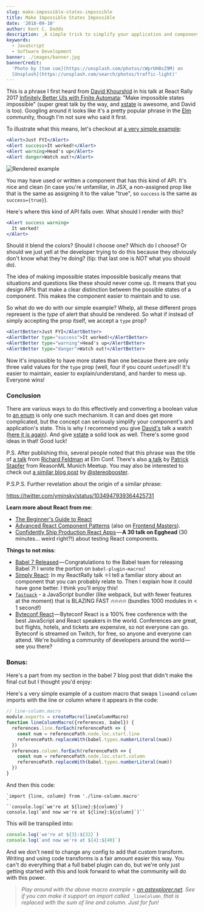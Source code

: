 ```yaml
---
slug: make-impossible-states-impossible
title: Make Impossible States Impossible
date: '2018-09-10'
author: Kent C. Dodds
description: _A simple trick to simplify your application and component state_
keywords:
  - JavaScript
  - Software Development
banner: ./images/banner.jpg
bannerCredit:
  'Photo by [tom coe](https://unsplash.com/photos/cWprUH8sZ9M) on
  [Unsplash](https://unsplash.com/search/photos/traffic-light)'
---
```


This is a phrase I first heard from
[David Khourshid](https://twitter.com/DavidKPiano) in his talk at React Rally
2017
[Infinitely Better UIs with Finite Automata](https://www.youtube.com/watch?v=VU1NKX6Qkxc):
"Make impossible states impossible" (super great talk by the way, and
[xstate](https://github.com/davidkpiano/xstate) is awesome, and David is too).
Googling around it looks like it's a pretty popular phrase in the
[Elm](http://elm-lang.org/) community, though I'm not sure who said it first.

To illustrate what this means, let's checkout at
[a very simple example](https://codesandbox.io/s/j71ljpvvww):

```jsx
<Alert>Just FYI</Alert>
<Alert success>It worked!</Alert>
<Alert warning>Head's up</Alert>
<Alert danger>Watch out!</Alert>
```

![Rendered example](./images/0.png)

You may have used or written a component that has this kind of API. It's nice
and clean (in case you're unfamiliar, in JSX, a non-assigned prop like that is
the same as assigning it to the value "true", so `success` is the same as
`success={true}`).

Here's where this kind of API falls over. What should I render with this?

```jsx
<Alert success warning>
  It worked!
</Alert>
```

Should it blend the colors? Should I choose one? Which do I choose? Or should we
just yell at the developer trying to do this because they obviously don't know
what they're doing? (tip: that last one is _NOT_ what you should do).

The idea of making impossible states impossible basically means that situations
and questions like these should never come up. It means that you design APIs
that make a clear distinction between the possible states of a component. This
makes the component easier to maintain and to use.

So what do we do with our simple example? Whelp, all these different props
represent is the _type_ of alert that should be rendered. So what if instead of
simply accepting the prop itself, we accept a `type` prop?

```jsx
<AlertBetter>Just FYI</AlertBetter>
<AlertBetter type="success">It worked!</AlertBetter>
<AlertBetter type="warning">Head's up</AlertBetter>
<AlertBetter type="danger">Watch out!</AlertBetter>
```

Now it's impossible to have more states than one because there are only three
valid values for the `type` prop (well, four if you count `undefined`)! It's
easier to maintain, easier to explain/understand, and harder to mess up.
Everyone wins!

### Conclusion

There are various ways to do this effectively and converting a boolean value to
[an enum](https://en.wikipedia.org/wiki/Enumerated_type) is only one such
mechanism. It can and does get more complicated, but the concept can seriously
simplify your component's and application's state. This is why I recommend you
give [David's](https://twitter.com/DavidKPiano) talk a watch
([here it is again](https://www.youtube.com/watch?v=VU1NKX6Qkxc)). And give
[xstate](https://github.com/davidkpiano/xstate) a solid look as well. There's
some good ideas in that! Good luck!

P.S. After publishing this, several people noted that this phrase was the title
of [a talk](https://www.youtube.com/watch?v=IcgmSRJHu_8) from
[Richard Feldman](https://twitter.com/rtfeldman) at Elm Conf. There's also
[a talk](https://www.youtube.com/watch?v=P7dTPoxCg4w) by
[Patrick Stapfer](https://twitter.com/ryyppy) from ReasonML Munich Meetup. You
may also be interested to check out
[a similar blog post](https://github.com/stereobooster/pragmatic-types/blob/master/posts/making-impossible-states-impossible.md)
by [@stereobooster](https://twitter.com/stereobooster).

P.S.P.S. Further revelation about the origin of a similar phrase:

https://twitter.com/yminsky/status/1034947939364425731

**Learn more about React from me**:

- [The Beginner's Guide to React](http://kcd.im/beginner-react)
- [Advanced React Component Patterns](http://kcd.im/advanced-react) (also on
  [Frontend Masters](https://frontendmasters.com/courses/advanced-react-patterns/)).
- [Confidently Ship Production React Apps](https://egghead.io/lessons/react-confidently-ship-production-react-apps) — **A
  30 talk on Egghead** (30 minutes... weird right?!) about testing React
  components.

**Things to not miss**:

- [Babel 7 Released](http://babeljs.io/blog/2018/08/27/7.0.0) — Congratulations
  to the Babel team for releasing Babel 7! I wrote the portion on
  `babel-plugin-macros`!
- [Simply React](https://www.youtube.com/watch?list=PLV5CVI1eNcJgNqzNwcs4UKrlJdhfDjshf&v=AiJ8tRRH0f8):
  In my ReactRally talk ⚛️I tell a familiar story about an component that you
  can probably relate to. Then I explain how it could have gone better. I think
  you'll enjoy this!
- [`fastpack`](https://github.com/fastpack/fastpack) - a JavaScript bundler
  (like webpack, but with fewer features at the moment) that is BLAZING FAST
  🔥🔥🔥🔥 (bundles 1000 modules in < 1 second!)
- [Byteconf React](https://byteconf.com/) — Byteconf React is a 100% free
  conference with the best JavaScript and React speakers in the world.
  Conferences are great, but flights, hotels, and tickets are expensive, so not
  everyone can go. Byteconf is streamed on Twitch, for free, so anyone and
  everyone can attend. We're building a community of developers around the
  world — see you there?

### Bonus:

Here's a part from my section in the babel 7 blog post that didn't make the
final cut but I thought you'd enjoy:

Here's a very simple example of a custom macro that swaps `line`and `column`
imports with the line or column where it appears in the code:

```js
// line-column.macro
module.exports = createMacro(lineColumnMacro)
function lineColumnMacro({references, babel}) {
  references.line.forEach(referencePath => {
    const num = referencePath.node.loc.start.line
    referencePath.replaceWith(babel.types.numberLiteral(num))
  })
  references.column.forEach(referencePath => {
    const num = referencePath.node.loc.start.column
    referencePath.replaceWith(babel.types.numberLiteral(num))
  })
}
```

And then this code:

```
`import {line, column} from './line-column.macro'
`
``console.log(`we're at ${line}:${column}`)
console.log(`and now we're at ${line}:${column}`)``
```

This will be transpiled into:

```js
console.log(`we're at ${3}:${32}`)
console.log(`and now we're at ${4}:${40}`)
```

And we don't need to change any config to add that custom transform. Writing and
using code transforms is a fair amount easier this way. You can't do everything
that a full babel plugin can do, but we're only just getting started with this
and look forward to what the community will do with this power.

> _Play around with the above macro example_ >
> [_on astexplorer.net_](https://astexplorer.net/#/gist/e586bcbbf2ce35835115a7d808528c90/b64f5f025d98481ebfb93a582334c8562f7337f0)_.
> See if you can make it support an import called_ `_lineColumn_`_that is
> replaced with the sum of line and column. Just for fun!_
